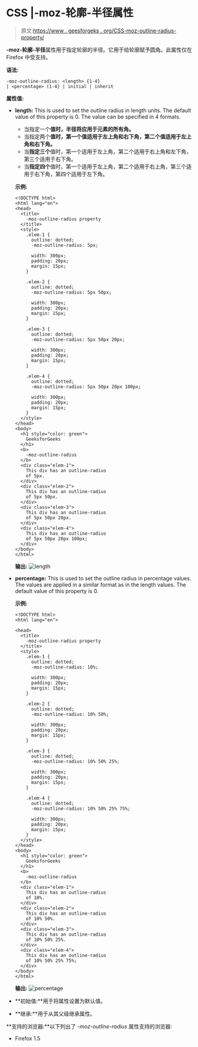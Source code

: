 # CSS |-moz-轮廓-半径属性

> 原文:[https://www . geesforgeks . org/CSS-moz-outline-radius-property/](https://www.geeksforgeeks.org/css-moz-outline-radius-property/)

**-moz-轮廓-半径**属性用于指定轮廓的半径。它用于给轮廓赋予圆角。此属性仅在 Firefox 中受支持。

**语法:**

```
-moz-outline-radius: <length> {1-4} 
| <percentage> (1-4} | initial | inherit
```

**属性值:**

*   **length:** This is used to set the outline radius in length units. The default value of this property is 0.
    The value can be specified in 4 formats.
    *   当指定一个**值时，半径将应用于元素的所有角。**
    *   当指定两个**值时，第一个值适用于左上角和右下角，第二个值适用于左上角和右下角。**
    *   当**指定三个**值时，第一个适用于左上角，第二个适用于右上角和左下角，第三个适用于右下角。
    *   当**指定四个**值时，第一个适用于左上角，第二个适用于右上角，第三个适用于右下角，第四个适用于左下角。

    **示例:**

    ```
    <!DOCTYPE html>
    <html lang="en">
    <head>
      <title>
        -moz-outline-radius property
      </title>
      <style>
        .elem-1 {
          outline: dotted;
          -moz-outline-radius: 5px;

          width: 300px;
          padding: 20px;
          margin: 15px;
        }

        .elem-2 {
          outline: dotted;
          -moz-outline-radius: 5px 50px;

          width: 300px;
          padding: 20px;
          margin: 15px;
        }

        .elem-3 {
          outline: dotted;
          -moz-outline-radius: 5px 50px 20px;

          width: 300px;
          padding: 20px;
          margin: 15px;
        }

        .elem-4 {
          outline: dotted;
          -moz-outline-radius: 5px 50px 20px 100px;

          width: 300px;
          padding: 20px;
          margin: 15px;
        }
      </style>
    </head>
    <body>
      <h1 style="color: green">
        GeeksforGeeks
      </h1>
      <b>
        -moz-outline-radius
      </b>
      <div class="elem-1">
        This div has an outline-radius
        of 5px.
      </div>
      <div class="elem-2">
        This div has an outline-radius
        of 5px 50px.
      </div>
      <div class="elem-3">
        This div has an outline-radius
        of 5px 50px 20px.
      </div>
      <div class="elem-4">
        This div has an outline-radius
        of 5px 50px 20px 100px;
      </div>
    </body>
    </html>
    ```

    **输出:**
    ![length](img/dccac27574e545426a47b69a16b1752a.png)

*   **percentage:** This is used to set the outline radius in percentage values. The values are applied in a similar format as in the length values. The default value of this property is 0.

    **示例:**

    ```
    <!DOCTYPE html>
    <html lang="en">

    <head>
      <title>
        -moz-outline-radius property
      </title>
      <style>
        .elem-1 {
          outline: dotted;
          -moz-outline-radius: 10%;

          width: 300px;
          padding: 20px;
          margin: 15px;
        }

        .elem-2 {
          outline: dotted;
          -moz-outline-radius: 10% 50%;

          width: 300px;
          padding: 20px;
          margin: 15px;
        }

        .elem-3 {
          outline: dotted;
          -moz-outline-radius: 10% 50% 25%;

          width: 300px;
          padding: 20px;
          margin: 15px;
        }

        .elem-4 {
          outline: dotted;
          -moz-outline-radius: 10% 50% 25% 75%;

          width: 300px;
          padding: 20px;
          margin: 15px;
        }
      </style>
    </head>
    <body>
      <h1 style="color: green">
        GeeksforGeeks
      </h1>
      <b>
        -moz-outline-radius
      </b>
      <div class="elem-1">
        This div has an outline-radius
        of 10%.
      </div>
      <div class="elem-2">
        This div has an outline-radius
        of 10% 50%.
      </div>
      <div class="elem-3">
        This div has an outline-radius
        of 10% 50% 25%.
      </div>
      <div class="elem-4">
        This div has an outline-radius
        of 10% 50% 25% 75%;
      </div>
    </body>
    </html>
    ```

    **输出:**
    ![percentage](img/8e9cc1dc854040704a88fd95435662f0.png)

*   **初始值:**用于将属性设置为默认值。
*   **继承:**用于从其父级继承属性。

**支持的浏览器:**以下列出了 *-moz-outline-radius* 属性支持的浏览器:

*   Firefox 1.5